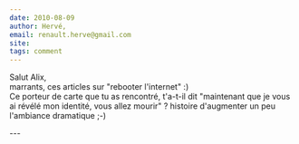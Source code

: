 ```yaml
---
date: 2010-08-09
author: Hervé,
email: renault.herve@gmail.com
site: 
tags: comment
---
```


<p>Salut Alix,<br />
marrants, ces articles sur "rebooter l'internet" :)<br />
Ce porteur de carte que tu as rencontré, t'a-t-il dit "maintenant que je vous ai révélé mon identité, vous allez mourir" ? histoire d'augmenter un peu l'ambiance dramatique ;-)</p>
---
